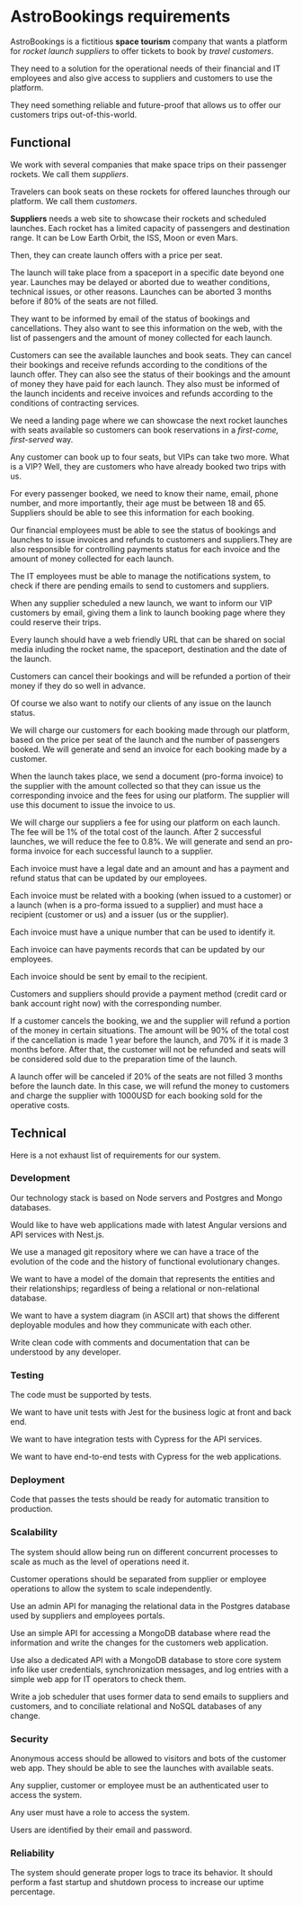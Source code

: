 # AstroBookings requirements

AstroBookings is a fictitious **space tourism** company that wants a platform for _rocket launch suppliers_ to offer tickets to book by _travel customers_.

They need to a solution for the operational needs of their financial and IT employees and also give access to suppliers and customers to use the platform.

They need something reliable and future-proof that allows us to offer our customers trips out-of-this-world.

## Functional

We work with several companies that make space trips on their passenger rockets. We call them _suppliers_.

Travelers can book seats on these rockets for offered launches through our platform. We call them _customers_.

**Suppliers** needs a web site to showcase their rockets and scheduled launches.
Each rocket has a limited capacity of passengers and destination range. It can be Low Earth Orbit, the ISS, Moon or even Mars.

Then, they can create launch offers with a price per seat.

The launch will take place from a spaceport in a specific date beyond one year. Launches may be delayed or aborted due to weather conditions, technical issues, or other reasons. Launches can be aborted 3 months before if 80% of the seats are not filled.

They want to be informed by email of the status of bookings and cancellations. They also want to see this information on the web, with the list of passengers and the amount of money collected for each launch.

Customers can see the available launches and book seats. They can cancel their bookings and receive refunds according to the conditions of the launch offer. They can also see the status of their bookings and the amount of money they have paid for each launch.
They also must be informed of the launch incidents and receive invoices and refunds according to the conditions of contracting services.

We need a landing page where we can showcase the next rocket launches with seats available so customers can book reservations in a _first-come, first-served_ way.

Any customer can book up to four seats, but VIPs can take two more. What is a VIP? Well, they are customers who have already booked two trips with us.

For every passenger booked, we need to know their name, email, phone number, and more importantly, their age must be between 18 and 65. Suppliers should be able to see this information for each booking.

Our financial employees must be able to see the status of bookings and launches to issue invoices and refunds to customers and suppliers.They are also responsible for controlling payments status for each invoice and the amount of money collected for each launch.

The IT employees must be able to manage the notifications system, to check if there are pending emails to send to customers and suppliers.

When any supplier scheduled a new launch, we want to inform our VIP customers by email, giving them a link to launch booking page where they could reserve their trips.

Every launch should have a web friendly URL that can be shared on social media inluding the rocket name, the spaceport, destination and the date of the launch.

Customers can cancel their bookings and will be refunded a portion of their money if they do so well in advance.

Of course we also want to notify our clients of any issue on the launch status.

We will charge our customers for each booking made through our platform, based on the price per seat of the launch and the number of passengers booked. We will generate and send an invoice for each booking made by a customer.

When the launch takes place, we send a document (pro-forma invoice) to the supplier with the amount collected so that they can issue us the corresponding invoice and the fees for using our platform. The supplier will use this document to issue the invoice to us.

We will charge our suppliers a fee for using our platform on each launch. The fee will be 1% of the total cost of the launch. After 2 successful launches, we will reduce the fee to 0.8%. We will generate and send an pro-forma invoice for each successful launch to a supplier.

Each invoice must have a legal date and an amount and has a payment and refund status that can be updated by our employees.

Each invoice must be related with a booking (when issued to a customer) or a launch (when is a pro-forma issued to a supplier) and must hace a recipient (customer or us) and a issuer (us or the supplier).

Each invoice must have a unique number that can be used to identify it.

Each invoice can have payments records that can be updated by our employees.

Each invoice should be sent by email to the recipient.

Customers and suppliers should provide a payment method (credit card or bank account right now) with the corresponding number.

If a customer cancels the booking, we and the supplier will refund a portion of the money in certain situations. The amount will be 90% of the total cost if the cancellation is made 1 year before the launch, and 70% if it is made 3 months before. After that, the customer will not be refunded and seats will be considered sold due to the preparation time of the launch.

A launch offer will be canceled if 20% of the seats are not filled 3 months before the launch date. In this case, we will refund the money to customers and charge the supplier with 1000USD for each booking sold for the operative costs.

## Technical

Here is a not exhaust list of requirements for our system.

### Development

Our technology stack is based on Node servers and Postgres and Mongo databases.

Would like to have web applications made with latest Angular versions and API services with Nest.js.

We use a managed git repository where we can have a trace of the evolution of the code and the history of functional evolutionary changes.

We want to have a model of the domain that represents the entities and their relationships; regardless of being a relational or non-relational database.

We want to have a system diagram (in ASCII art) that shows the different deployable modules and how they communicate with each other.

Write clean code with comments and documentation that can be understood by any developer.

### Testing

The code must be supported by tests.

We want to have unit tests with Jest for the business logic at front and back end.

We want to have integration tests with Cypress for the API services.

We want to have end-to-end tests with Cypress for the web applications.

### Deployment

Code that passes the tests should be ready for automatic transition to production.

### Scalability

The system should allow being run on different concurrent processes to scale as much as the level of operations need it.

Customer operations should be separated from supplier or employee operations to allow the system to scale independently.

Use an admin API for managing the relational data in the Postgres database used by suppliers and employees portals.

Use an simple API for accessing a MongoDB database where read the information and write the changes for the customers web application.

Use also a dedicated API with a MongoDB database to store core system info like user credentials, synchronization messages, and log entries with a simple web app for IT operators to check them.

Write a job scheduler that uses former data to send emails to suppliers and customers, and to conciliate relational and NoSQL databases of any change.

### Security

Anonymous access should be allowed to visitors and bots of the customer web app. They should be able to see the launches with available seats.

Any supplier, customer or employee must be an authenticated user to access the system.

Any user must have a role to access the system.

Users are identified by their email and password.

### Reliability

The system should generate proper logs to trace its behavior. It should perform a fast startup and shutdown process to increase our uptime percentage.
